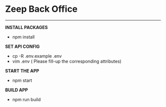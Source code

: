 # Zeep Back Office


---

**INSTALL PACKAGES**
- npm install

**SET API CONFIG**
- cp -R .env.example .env
- vim .env ( Please fill-up the corresponding attributes)

**START THE APP**
- npm start

**BUILD APP**
- npm run build

